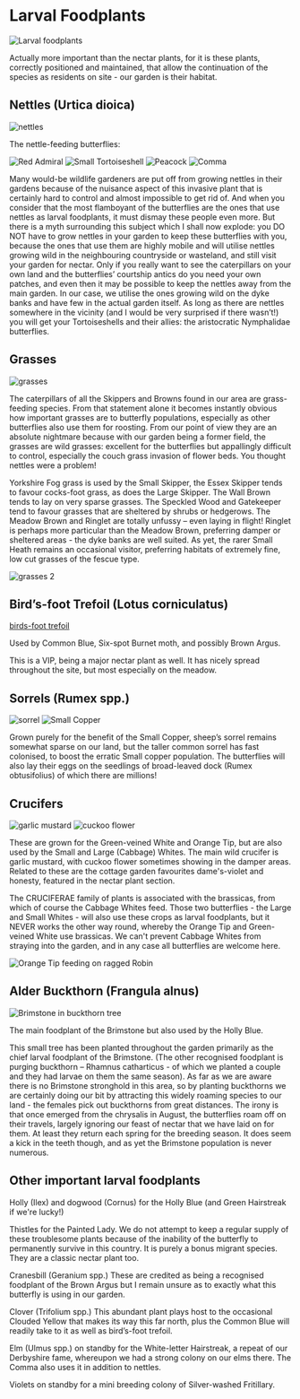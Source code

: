 Larval Foodplants
=================

![Larval foodplants](/asset/photo/larval%20foodplants.jpg)

Actually more important than the nectar plants, for it is these plants, correctly positioned and maintained, that allow the continuation of the species as residents on site - our garden is their habitat.

Nettles (Urtica dioica)
-----------------------

![nettles](/asset/photo/nettles.jpg)

The nettle-feeding butterflies: 

![Red Admiral](/asset/photo/Red%20Admiral%20(2).jpg) ![Small Tortoiseshell](/asset/photo/Small%20Tortoiseshell%20(2).jpg) ![Peacock](/asset/photo/Peacock%20(2).jpg) ![Comma](/asset/photo/Comma%20(2).jpg)

Many would-be wildlife gardeners are put off from growing nettles in their gardens because of the nuisance aspect of this invasive plant that is certainly hard to control and almost impossible to get rid of. And when you consider that the most flamboyant of the butterflies are the ones that use nettles as larval foodplants, it must dismay these people even more. But there is a myth surrounding this subject which I shall now explode: you DO NOT have to grow nettles in your garden to keep these butterflies with you, because the ones that use them are highly mobile and will utilise nettles growing wild in the neighbouring countryside or wasteland, and still visit your garden for nectar. Only if you really want to see the caterpillars on your own land and the butterflies’ courtship antics do you need your own patches, and even then it may be possible to keep the nettles away from the main garden. In our case, we utilise the ones growing wild on the dyke banks and have few in the actual garden itself. As long as there are nettles somewhere in the vicinity (and I would be very surprised if there wasn’t!) you will get your Tortoiseshells and their allies: the aristocratic Nymphalidae butterflies.

Grasses
-------

![grasses](/asset/photo/grasses.jpg) 

The caterpillars of all the Skippers and Browns found in our area are grass-feeding species. From that statement alone it becomes instantly obvious how important grasses are to butterfly populations, especially as other butterflies also use them for roosting. From our point of view they are an absolute nightmare because with our garden being a former field, the grasses are wild grasses: excellent for the butterflies but appallingly difficult to control, especially the couch grass invasion of flower beds. You thought nettles were a problem!

Yorkshire Fog grass is used by the Small Skipper, the Essex Skipper tends to favour cocks-foot grass, as does the Large Skipper. The Wall Brown tends to lay on very sparse grasses. The Speckled Wood and Gatekeeper tend to favour grasses that are sheltered by shrubs or hedgerows. The Meadow Brown and Ringlet are totally unfussy – even laying in flight! Ringlet is perhaps more particular than the Meadow Brown, preferring damper or sheltered areas - the dyke banks are well suited. As yet, the rarer Small Heath remains an occasional visitor, preferring habitats of extremely fine, low cut grasses of the fescue type.

![grasses 2](/asset/photo/grasses%20(2).jpg)

Bird’s-foot Trefoil (Lotus corniculatus)
----------------------------------------

[birds-foot trefoil](/asset/photo/birds-foot%20trefoil%20(3).jpg) 

Used by Common Blue, Six-spot Burnet moth, and possibly Brown Argus.

This is a VIP, being a major nectar plant as well. It has nicely spread throughout the site, but most especially on the meadow.

Sorrels (Rumex spp.)
--------------------

![sorrel](/asset/photo/sorrel.jpg) ![Small Copper](/asset/photo/Small%20Copper%20(2).jpg)

Grown purely for the benefit of the Small Copper, sheep’s sorrel remains somewhat sparse on our land, but the taller common sorrel has fast colonised, to boost the erratic Small copper population. The butterflies will also lay their eggs on the seedlings of broad-leaved dock (Rumex  obtusifolius) of which there are millions!

Crucifers
---------

![garlic mustard](/asset/photo/Garlic%20Mustard.jpg) ![cuckoo flower](/asset/photo/cuckoo%20flower.jpg)

These are grown for the Green-veined White and  Orange Tip, but are also used by the Small and Large (Cabbage) Whites. The main wild crucifer is garlic mustard, with cuckoo flower sometimes showing in the damper areas. Related to these are the cottage garden favourites dame's-violet and honesty, featured in the nectar plant section.

The CRUCIFERAE family of plants is associated with the brassicas, from which of course the Cabbage Whites feed. Those two butterflies - the Large and Small Whites - will also use these crops as larval foodplants, but it NEVER works the other way round, whereby the Orange Tip and Green-veined White use brassicas. We can't prevent Cabbage Whites from straying into the garden, and in any case all butterflies are welcome here.

![Orange Tip feeding on ragged Robin](/asset/photo/Orange%20Tip%20feeding%20on%20ragged%20Robin.jpg)

Alder Buckthorn (Frangula alnus)
--------------------------------

![Brimstone in buckthorn tree](/asset/photo/Brimstone%20in%20buckthorn%20tree.jpg)

The main foodplant of the Brimstone but also used by the Holly Blue.

This small tree has been planted throughout the garden primarily as the chief larval foodplant of the Brimstone. (The other recognised foodplant is purging buckthorn – Rhamnus catharticus - of which we planted a couple and they had larvae on them the same season). As far as we are aware there is no Brimstone stronghold in this area, so by planting buckthorns we are certainly doing our bit by attracting this widely roaming species to our land - the females pick out buckthorns from great distances. The irony is that once emerged from the chrysalis in August, the butterflies roam off on their travels, largely ignoring our feast of nectar that we have laid on for them. At least they return each spring for the breeding season. It does seem a kick in the teeth though, and as yet the Brimstone population is never numerous.

Other important larval foodplants
---------------------------------

Holly (Ilex) and dogwood (Cornus) for the Holly Blue (and Green Hairstreak if we're lucky!)

Thistles  for the Painted Lady. We do not attempt to keep a regular supply of these troublesome plants because of the inability of the butterfly to permanently survive in this country. It is purely a bonus migrant species. They are a classic nectar plant too.

Cranesbill (Geranium spp.) These are credited as being a recognised foodplant of the Brown Argus but I remain unsure as to exactly what this butterfly is using in our garden.

Clover (Trifolium spp.) This abundant plant plays host to the occasional Clouded Yellow that makes its way this far north, plus the Common Blue will readily take to it as well as bird’s-foot trefoil.

Elm (Ulmus spp.)  on standby for the White-letter Hairstreak, a repeat of our Derbyshire fame, whereupon we had a strong colony on our elms there. The Comma also uses it in addition to nettles.

Violets on standby for a mini breeding colony of Silver-washed Fritillary.
